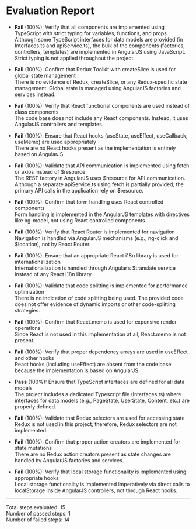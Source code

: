 # Evaluation Report

- **Fail** (100%): Verify that all components are implemented using TypeScript with strict typing for variables, functions, and props  
  Although some TypeScript interfaces for data models are provided (in Interfaces.ts and apiService.ts), the bulk of the components (factories, controllers, templates) are implemented in AngularJS using JavaScript. Strict typing is not applied throughout the project.

- **Fail** (100%): Confirm that Redux Toolkit with createSlice is used for global state management  
  There is no evidence of Redux, createSlice, or any Redux-specific state management. Global state is managed using AngularJS factories and services instead.

- **Fail** (100%): Verify that React functional components are used instead of class components  
  The code base does not include any React components. Instead, it uses AngularJS controllers and templates.

- **Fail** (100%): Ensure that React hooks (useState, useEffect, useCallback, useMemo) are used appropriately  
  There are no React hooks present as the implementation is entirely based on AngularJS.

- **Fail** (100%): Validate that API communication is implemented using fetch or axios instead of $resource  
  The REST factory in AngularJS uses $resource for API communication. Although a separate apiService.ts using fetch is partially provided, the primary API calls in the application rely on $resource.

- **Fail** (100%): Confirm that form handling uses React controlled components  
  Form handling is implemented in the AngularJS templates with directives like ng-model, not using React controlled components.

- **Fail** (100%): Verify that React Router is implemented for navigation  
  Navigation is handled via AngularJS mechanisms (e.g., ng-click and $location), not by React Router.

- **Fail** (100%): Ensure that an appropriate React i18n library is used for internationalization  
  Internationalization is handled through Angular’s $translate service instead of any React i18n library.

- **Fail** (100%): Validate that code splitting is implemented for performance optimization  
  There is no indication of code splitting being used. The provided code does not offer evidence of dynamic imports or other code-splitting strategies.

- **Fail** (100%): Confirm that React.memo is used for expensive render operations  
  Since React is not used in this implementation at all, React.memo is not present.

- **Fail** (100%): Verify that proper dependency arrays are used in useEffect and other hooks  
  React hooks (including useEffect) are absent from the code base because the implementation is based on AngularJS.

- **Pass** (100%): Ensure that TypeScript interfaces are defined for all data models  
  The project includes a dedicated Typescript file (Interfaces.ts) where interfaces for data models (e.g., PageState, UserState, Content, etc.) are properly defined.

- **Fail** (100%): Validate that Redux selectors are used for accessing state  
  Redux is not used in this project; therefore, Redux selectors are not implemented.

- **Fail** (100%): Confirm that proper action creators are implemented for state mutations  
  There are no Redux action creators present as state changes are handled by AngularJS factories and services.

- **Fail** (100%): Verify that local storage functionality is implemented using appropriate hooks  
  Local storage functionality is implemented imperatively via direct calls to localStorage inside AngularJS controllers, not through React hooks.

---

Total steps evaluated: 15  
Number of passed steps: 1  
Number of failed steps: 14